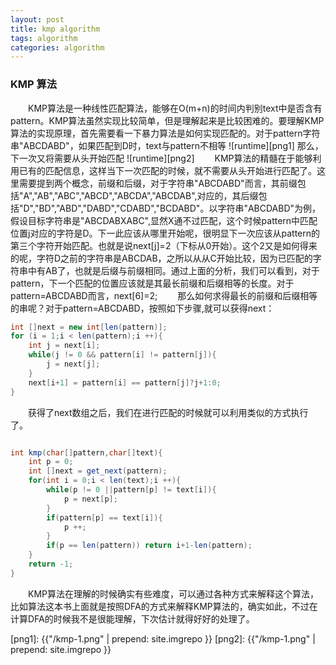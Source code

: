 ```yaml
---
layout: post
title: kmp algorithm
tags: algorithm
categories: algorithm
---
```

### KMP 算法
&emsp;&emsp;KMP算法是一种线性匹配算法，能够在O(m+n)的时间内判别text中是否含有pattern。KMP算法虽然实现比较简单，但是理解起来是比较困难的。要理解KMP算法的实现原理，首先需要看一下暴力算法是如何实现匹配的。对于pattern字符串"ABCDABD"，如果匹配到D时，text与pattern不相等
![runtime][png1]
那么，下一次又将需要从头开始匹配
![runtime][png2]
&emsp;&emsp;KMP算法的精髓在于能够利用已有的匹配信息，这样当下一次匹配的时候，就不需要从头开始进行匹配了。这里需要提到两个概念，前缀和后缀，对于字符串"ABCDABD"而言，其前缀包括"A","AB","ABC","ABCD","ABCDA","ABCDAB",对应的，其后缀包括"D","BD","ABD","DABD","CDABD","BCDABD"。以字符串"ABCDABD"为例，假设目标字符串是"ABCDABXABC",显然X通不过匹配，这个时候pattern中匹配位置j对应的字符是D。下一此应该从哪里开始呢，很明显下一次应该从pattern的第三个字符开始匹配。也就是说next[j]=2（下标从0开始）。这个2又是如何得来的呢，字符D之前的字符串是ABCDAB，之所以从从C开始比较，因为已匹配的字符串中有AB了，也就是后缀与前缀相同。通过上面的分析，我们可以看到，对于pattern，下一个匹配的位置应该就是其最长前缀和后缀相等的长度。对于pattern=ABCDABD而言，next[6]=2;
&emsp;&emsp;那么如何求得最长的前缀和后缀相等的串呢？对于pattern=ABCDABD，按照如下步骤,就可以获得next：
``` java
int []next = new int[len(pattern)];
for (i = 1;i < len(pattern);i ++){
    int j = next[i];
    while(j != 0 && pattern[i] != pattern[j]){
        j = next[j];
    }
    next[i+1] = pattern[i] == pattern[j]?j+1:0;
}
```
&emsp;&emsp;获得了next数组之后，我们在进行匹配的时候就可以利用类似的方式执行了。
``` java

int kmp(char[]pattern,char[]text){
    int p = 0;
    int []next = get_next(pattern);
    for(int i = 0;i < len(text);i ++){
        while(p != 0 ||pattern[p] != text[i]){
            p = next[p];
        }
        if(pattern[p] == text[i]){
            p ++;
        }
        if(p == len(pattern)) return i+1-len(pattern);
    }
    return -1;
}

```
&emsp;&emsp;KMP算法在理解的时候确实有些难度，可以通过各种方式来解释这个算法，比如算法这本书上面就是按照DFA的方式来解释KMP算法的，确实如此，不过在计算DFA的时候我不是很能理解，下次估计就得好好的处理了。



[png1]: {{"/kmp-1.png" | prepend: site.imgrepo }}
[png2]: {{"/kmp-1.png" | prepend: site.imgrepo }}